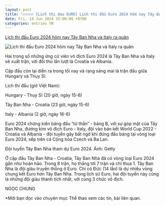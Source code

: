 ```yaml
---
layout: post
title: "🔥🔥🔥🔥 [Lich thi dau EURO] Lịch thi đấu Euro 2024 hôm nay Tây Ban Nha và Italy ra quân"
date: Fri, 14 Jun 2024 15:00:00 +0700
categories: entries VN
---
```

[Lịch thi đấu Euro 2024 hôm nay Tây Ban Nha và Italy ra quân](https://www.qdnd.vn/the-thao/euro-2024/lich-thi-dau-euro-2024-hom-nay-15-6-tay-ban-nha-va-italy-ra-quan-781162)

![Lịch thi đấu Euro 2024 hôm nay Tây Ban Nha và Italy ra quân](https://file3.qdnd.vn/data/images/0/2024/06/15/upload_2077/tbn.jpg?w=400)

Hai trong số những ứng cử viên vô địch Euro 2024 là Tây Ban Nha và Italy sẽ xuất trận, với đối thủ lần lượt là Croatia và Albania.

Cặp đấu còn lại diễn ra trong tối nay và rạng sáng mai là trận đấu giữa Hungary và Thụy Sĩ.

Lịch thi đấu (giờ Việt Nam):

Hungary - Thụy Sĩ (20 giờ, ngày 15-6)

Tây Ban Nha - Croatia (23 giờ, ngày 15-6)

Italy - Albania (2 giờ, ngày 16-6)

Euro 2024 chứng kiến bảng đấu “tử thần” - bảng B, với sự góp mặt của Tây Ban Nha, đương kim vô địch Euro - Italy, đội vào bán kết World Cup 2022 - Croatia và Albania - đội tuyển gây bất ngờ khi đứng đầu bảng tại vòng loại Euro 2024, xếp trên cả Cộng hòa Czech và Ba Lan.

Đội tuyển Tây Ban Nha tham dự Euro 2024. Ảnh: Getty

Ở cặp đấu Tây Ban Nha - Croatia, Tây Ban Nha đã có vòng loại Euro 2024 gần như hoàn hảo. Trong 8 trận, họ thắng tới 7 trận và chỉ thua 1. Tây Ban Nha là đội giàu truyền thống ở Euro. Chỉ có Đức (14 lần) là dự nhiều vòng chung kết Euro hơn Tây Ban Nha. Trong lịch sử Euro, hai đội tuyển này cũng là những đội giàu thành tích nhất, với cùng 3 chức vô địch.

NGỌC CHUNG

*Mời bạn đọc vào chuyên mục Thể thao xem các tin, bài liên quan.


